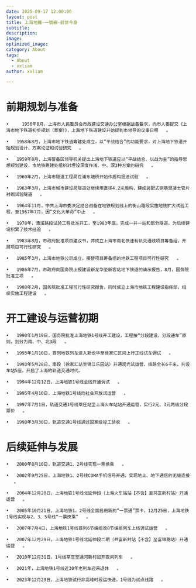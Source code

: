 ```yaml
---
date: 2025-09-17 12:00:00
layout: post
title: 上海地鐵-一號線-前世今身
subtitle: 
description: 
image: 
optimized_image: 
category: About
tags:
  - About
  - xxliam
author: xxliam

---
```


# 前期规划与准备

	•     1956年8月，上海市人民委员会市政建设交通办公室根据战备要求，向市人委提交《上海市地下铁道初步规划（草案）》，上海地下铁道建设开始提到市领导的议事日程￼￼￼。

	•	1958年8月，上海市地下铁道筹建处成立，以“平战结合”的功能要求，对上海地下铁道开始规划设计、方案论证和试验研究￼￼￼。

	•	1959年8月，上海警备区领导机关提出上海地下铁道应以“平战结合、以战为主”的指导思想规划建设，市地铁筹建处组织对埋设深度作浅、中、深3种方案的研究￼￼￼。

	•	1960年2月，上海市隧道工程局在浦东塘桥开始作盾构掘进试验￼￼￼。

	•	1963年3月，上海市城市建设局隧道处继续用直径4.2米盾构，建成装配式钢筋混凝土管片衬砌试验隧道￼￼￼。

	•	1964年11月，中共上海市委决定结合战备在地铁规划线上的衡山路段实施地铁扩大试验工程，至1967年7月，因“文化大革命”中止￼￼￼。

	•	1978年，漕溪路段试验工程批准开工，至1983年底，完成一井一站和部分隧道，为后续建设积累了技术经验￼￼￼。

	•	1983年8月，市政府批准项目建议书，并成立上海市南北快速有轨交通线项目筹备组，开展项目可行性研究￼￼￼。

	•	1985年3月，上海市地铁公司成立，接替项目筹备组的地铁工程项目可行性研究￼￼￼。

	•	1986年7月，市政府向国务院上报建设新龙华至新客站地下铁道的请示报告，8月，国务院批准立项￼￼￼。

	•	1988年2月，国务院批准工程可行性研究报告，同时成立上海市地铁工程建设指挥部，组织实施工程建设￼￼￼。

# 开工建设与运营初期

	•	1990年1月19日，国务院批准上海地铁1号线开工建设，工程按“分段建设、分段通车”原则，划分为南、中、北3段￼￼￼。

	•	1993年1月10日，首列地铁列车进入新龙华至徐家汇区间上行正线试车调试￼￼￼。

	•	1993年5月28日，南段（徐家汇站至锦江乐园站）开通观光试运营，线路全长6千米，共设车站5座，开启了上海的轨道交通时代。

	•	1994年12月12日，上海地铁1号线全线开通调试￼￼￼。

	•	1995年4月10日，上海地铁1号线向社会开放试运营￼￼￼。

	•	1997年7月1日，轨道交通1号线莘庄站至上海火车站站开通运营，实行2元、3元两级分段票价￼￼￼。

	•	1998年3月30日，轨道交通1号线通过国家级竣工验收￼￼￼。

# 后续延伸与发展

	•	2000年8月10日，轨道交通1、2号线实现一票换乘￼￼￼。

	•	2002年9月25日，上海地铁1、2号线CDMA手机信号开通，实现地上、地下通信的无缝连接￼￼￼。

	•	2004年12月28日，上海地铁1号线北延伸段（上海火车站站【不含】至共富新村站）开通运营￼￼￼。

	•	2005年10月21日，上海地铁1、2号线全面启用新的“一票通”票卡，12月25日，上海地铁1号线实现与2、3、5号线“一票换乘”￼￼￼。

	•	2007年7月4日，上海地铁1号线首列6节编组改8节编组列车上线调试运营￼￼￼。

	•	2007年12月29日，上海地铁1号线北延伸段二期（共富新村站【不含】至富锦路站）开通运营￼￼￼。

	•	2010年12月31日，1号线莘庄至通河新村加开夜间列车￼￼￼。

	•	2021年，上海地铁1号线近30年老列车迎来退休￼￼￼。

	•	2023年12月29日，上海地铁试行非高峰时段运快递，1号线为试点线路￼￼￼。


